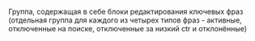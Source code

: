 Группа, содержащая в себе блоки редактирования ключевых фраз
(отдельная группа для каждого из четырех типов фраз - активные, отключенные на поиске, отключенные за низкий ctr и отклонённые)
